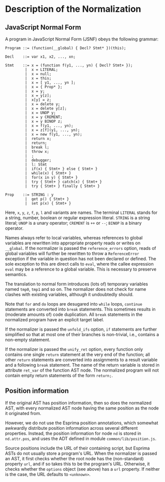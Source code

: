 Description of the Normalization
================================


JavaScript Normal Form
----------------------

A program in JavaScript Normal Form (JSNF) obeys the following grammar:

    Program ::= (function(__global) { Decl? Stmt* })(this);
    
    Decl    ::= var x1, x2, ..., xn;
    
    Stmt    ::= x = (function f(y1, ..., yn) { Decl? Stmt+ });
             |  x = LITERAL;
             |  x = null;
             |  x = this;
             |  x = [ y1, ..., yn ];
             |  x = { Prop* };
             |  x = y;
             |  x = y[z];
             |  x[y] = z;
             |  x = delete y;
             |  x = delete y[z];
             |  x = UNOP y;
             |  x = y CREMENT;
             |  x = y BINOP z;
             |  x = f(y1, ..., yn);
             |  x = z[f](y1, ..., yn);
             |  x = new f(y1, ..., yn);
             |  return x;
             |  return;
             |  break l;
             |  throw x;
             |  ;
             |  debugger;
             |  l: Stmt
             |  if(x) { Stmt+ } else { Stmt+ }
             |  while(x) { Stmt+ }
             |  for(x in y) { Stmt+ }
             |  try { Stmt+ } catch(x) { Stmt+ }
             |  try { Stmt+ } finally { Stmt+ }
             
    Prop    ::= STRING : y
             |  get p() { Stmt+ }
             |  set p(x) { Stmt+ }
             
Here, `x`, `y`, `z`, `f`, `p`, `l` and variants are names. The terminal `LITERAL` stands for a string, number, boolean or regular expression literal.
`STRING` is a string literal; `UNOP` is a unary operator; `CREMENT` is `++` or `--`; `BINOP` is a binary operator.

Names always refer to local variables, whereas references to global variables are rewritten into appropriate property reads or writes on `__global`.
If the normalizer is passed the `reference_errors` option, reads of global variables will further be rewritten to throw a `ReferenceError` exception if the variable in question has not been declared or defined.
The sole exception to this are direct calls to `eval`, where the callee expression `eval` may be a reference to a global variable.
This is necessary to preserve semantics.

The translation to normal form introduces (lots of) temporary variables named `tmp0`, `tmp1` and so on. The normalizer does not check for name clashes with existing variables, although it undoubtedly should.

Note that `for` and `do` loops are desugared into `while` loops, `continue` statements are converted into `break` statements. This sometimes results in (moderate amounts of) code duplication. All `break` statements in the normalized program have an explicit target label.

If the normalizer is passed the `unfold_ifs` option, `if` statements are further simplified so that at most one of their branches is non-trivial, i.e., contains a non-empty statement.

If the normalizer is passed the `unify_ret` option, every function only contains one single `return` statement at the very end of the function; all other `return` statements are converted into assignments to a result variable and a following `break` statement. The name of the return variable is stored in attribute `ret_var` of the function AST node. The normalized program will not contain empty return statements of the form `return;`.



Position information
--------------------

If the original AST has position information, then so does the normalized AST, with every normalized AST node having the same position as the node it originated from.

However, we do not use the Esprima position annotations, which somewhat awkwardly distribute position information across several different properties.
Instead, the position information for node `nd` is stored in `nd.attr.pos`, and uses the ADT defined in module `common/lib/position.js`.

Source positions include the URL of their containing script, but Esprima ASTs do not usually store a program's URL.
When the normalizer is passed an AST, it first checks whether the root node has the (non-standard) property `url`, and if so takes this to be the program's URL.
Otherwise, it checks whether the `options` object (see above) has a `url` property.
If neither is the case, the URL defaults to `<unknown>`.
